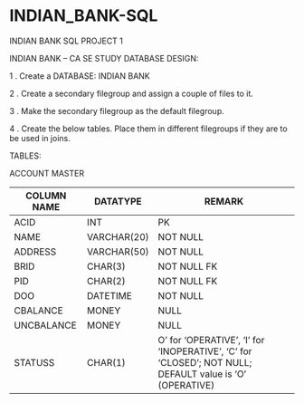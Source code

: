 # INDIAN_BANK-SQL
INDIAN  BANK SQL PROJECT 1


INDIAN BANK – CA SE STUDY
DATABASE DESIGN: 

1 . Create a DATABASE: INDIAN BANK 

2 . Create a secondary filegroup and assign a couple of files to it.

3 . Make the secondary filegroup as the default filegroup. 

4 . Create the below tables. Place them in different filegroups if they are  to be used in joins. 

TABLES: 

ACCOUNT MASTER 


|   COLUMN NAME   |     DATATYPE      |     REMARK      |
|-----------------|-------------------|-----------------| 
|  ACID           |     INT           |  PK             |
|  NAME           |     VARCHAR(20)   |  NOT NULL       |
|  ADDRESS        |     VARCHAR(50)   |  NOT NULL       |
|  BRID           |     CHAR(3)       |   NOT NULL FK   |
|  PID            |     CHAR(2)       |   NOT NULL FK   |
|  DOO            |     DATETIME      |   NOT NULL      |
|  CBALANCE       |     MONEY         |    NULL         |
|  UNCBALANCE     |     MONEY         |     NULL        |
|  STATUSS        |     CHAR(1)       |  O’ for ‘OPERATIVE’, ‘I’ for ‘INOPERATIVE’, ‘C’ for ‘CLOSED’; NOT NULL; DEFAULT value is ‘O’ (OPERATIVE)| 
